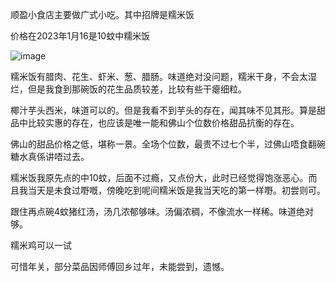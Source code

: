 顺盈小食店主要做广式小吃。其中招牌是糯米饭

价格在2023年1月16是10蚊中糯米饭

![image](https://user-images.githubusercontent.com/59009389/212798854-62dd9137-3bfd-4016-a676-5bbb200cc720.png)

糯米饭有腊肉、花生、虾米、葱、腊肠。味道绝对没问题，糯米干身，不会太湿烂，但是我食到那碗饭的花生品质较差，比较有些干瘪细粒。

椰汁芋头西米，味道可以的。但是我看不到芋头的存在，闻其味不见其形。算是甜品中比较实惠的存在，也应该是唯一能和佛山个位数价格甜品抗衡的存在。

佛山的甜品价格之低，堪称一景。全场个位数，最贵不过七个半，过佛山唔食翻碗糖水真係讲唔过去。

糯米饭我原先点的中10蚊，后面不过瘾，又点份大，此时已经觉得饱涨恶心。而且我当天是未食过嘢嘅，傍晚吃到呢间糯米饭是我当天吃的第一样嘢。初尝则可。

跟住再点碗4蚊猪红汤，汤几浓郁够味。汤偏浓稠，不像流水一样稀。味道绝对够。

糯米鸡可以一试

可惜年关，部分菜品因师傅回乡过年，未能尝到，遗憾。
